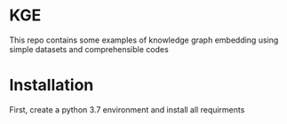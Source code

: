 # KGE
This repo contains some examples of knowledge graph embedding using simple datasets and comprehensible codes
# Installation
First, create a python 3.7 environment and install all requirments
